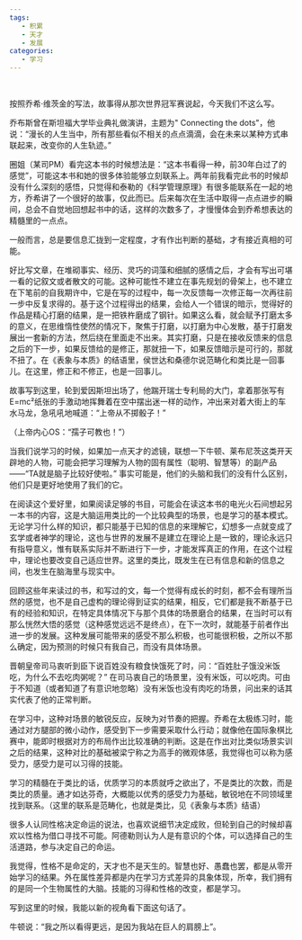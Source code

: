 ```yaml
---
tags:
   - 积累
   - 天才
   - 发展
categories:
   - 学习
---
```

<br />

按照乔希·维茨金的写法，故事得从那次世界冠军赛说起，今天我们不这么写。

乔布斯曾在斯坦福大学毕业典礼做演讲，主题为" Connecting the dots"，他说：“漫长的人生当中，所有那些看似不相关的点点滴滴，会在未来以某种方式串联起来，改变你的人生轨迹。”

圈姐（某司PM）看完这本书的时候想法是：“这本书看得一种，前30年白过了的感觉”，可能这本书和她的很多体验能够立刻联系上。两年前我看完此书的时候却没有什么深刻的感悟，只觉得和泰勒的《科学管理原理》有很多能联系在一起的地方，乔希讲了一个很好的故事，仅此而已。后来每次在生活中取得一点点进步的瞬间，总会不自觉地回想起书中的话，这样的次数多了，才慢慢体会到乔希想表达的精髓里的一点点。

一般而言，总是要信息汇拢到一定程度，才有作出判断的基础，才有接近真相的可能。

好比写文章，在堆砌事实、经历、灵巧的词藻和细腻的感情之后，才会有写出可堪一看的记叙文或者散文的可能。这种可能性不建立在事先规划的骨架上，也不建立在下笔前的自我期许中，它是在写的过程中，每一次反馈每一次修正每一次再往前一步中反复求得的。基于这个过程得出的结果，会给人一个错误的暗示，觉得好的作品是精心打磨的结果，是一把铁杵磨成了钢针。如果这么看，就会赋予打磨太多的意义，在思维惰性使然的情况下，聚焦于打磨，以打磨为中心发散，基于打磨发展出一套新的方法，然后绕在里面走不出来。其实打磨，只是在接收反馈来的信息之后的下一步，如果反馈给的是修正，那就扭一下，如果反馈暗示是可行的，那就不扭了。在《表象与本质》的结语里，侯世达和桑德尔说范畴化和类比是一回事儿。在这里，修正和不修正，也是一回事儿。

故事写到这里，轮到爱因斯坦出场了，他踹开瑞士专利局的大门，拿着那张写有E=mc²纸张的手激动地挥舞着在空中摆出迷一样的动作，冲出来对着大街上的车水马龙，急吼吼地喊道：“上帝从不掷骰子！”

（上帝内心OS：“孺子可教也！”）

当我们说学习的时候，如果加一点天才的滤镜，联想一下牛顿、莱布尼茨这类开天辟地的人物，可能会把学习理解为人物的固有属性（聪明、智慧等）的副产品——“TA就是脑子比较好使啦。” 事实可能是，他们的头脑和我们的没有什么区别，他们只是更好地使用了我们的它。

在阅读这个爱好里，如果阅读足够的书目，可能会在读这本书的电光火石间想起另一本书的内容，这是大脑运用类比的一个比较典型的场景，也是学习的基本模式。无论学习什么样的知识，都只能基于已知的信息的来理解它，幻想多一点就变成了玄学或者神学的理论，这也与世界的发展不是建立在理论上是一致的，理论永远只有指导意义，惟有联系实际并不断进行下一步，才能发挥真正的作用，在这个过程中，理论也要改变自己适应世界。这里的类比，既发生在已有信息和新的信息之间，也发生在脑海里与现实中。

回顾这些年来读过的书，和写过的文，每一个觉得有成长的时刻，都不会有理所当然的感觉，也不是自己虚构的理论得到证实的结果，相反，它们都是我不断基于已有的经验和知识，在特定具体情况下与那个具体的场景磨合的结果，在当时可以有那么恍然大悟的感觉（这种感觉远远不是终点），在下一次时，就能基于前者作出进一步的发展。这种发展可能带来的感受不那么积极，也可能很积极，之所以不那么确定，因为预测的时候只有我自己，而没有具体场景。

晋朝皇帝司马衷听到臣下说百姓没有粮食快饿死了时，问：“百姓肚子饿没米饭吃，为什么不去吃肉粥呢？” 在司马衷自己的场景里，没有米饭，可以吃肉。可由于不知道（或者知道了有意识地忽略）没有米饭也没有肉吃的场景，问出来的话其实代表了他的正常判断。

在学习中，这种对场景的敏锐反应，反映为对节奏的把握。乔希在太极练习时，能通过对方腿部的微小动作，感受到下一步需要采取什么行动；就像他在国际象棋比赛中，能即时根据对方的布局作出比较准确的判断。这是在作出对比类似场景实训之后的结果，这种对比的基础被梁宁称之为高手的微观体感，我觉得也可以称为感受力，感受力是可以习得的技能。

学习的精髓在于类比的话，优质学习的本质就呼之欲出了，不是类比的次数，而是类比的质量。通才如达芬奇，大概能以优秀的感受力为基础，敏锐地在不同领域里找到联系。（这里的联系是范畴化，也就是类比，见《表象与本质》结语）

很多人认同性格决定命运的说法，也喜欢说细节决定成败，但轮到自己的时候却喜欢以性格为借口寻找不可能。阿德勒则认为人是有意识的个体，可以选择自己的生活道路，参与决定自己的命运。

我觉得，性格不是命定的，天才也不是天生的。智慧也好、愚蠢也罢，都是从零开始学习的结果。外在属性差异都是内在学习方式差异的具象体现，所幸，我们拥有的是同一个生物属性的大脑。技能的习得和性格的改变，都是学习。

写到这里的时候，我能以新的视角看下面这句话了。

牛顿说：“我之所以看得更远，是因为我站在巨人的肩膀上”。
